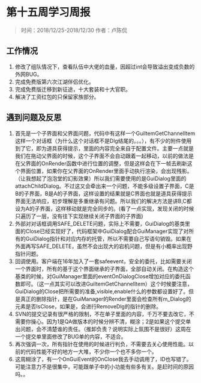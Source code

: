 # 第十五周学习周报
> 时间：2018/12/25-2018/12/30
> 作者：卢陈侃

## 工作情况
1. 修改了组队情况下，查看队伍中大佬的血量，因超过int会导致溢出变成负数的外网BUG。
2. 完成免费版第六次江湖伴侣优化。
3. 完成免费版迁移到新征途，十大套装和十大官职。
4. 解决了工资红包的只保留家族部分。

## 遇到问题及反思
1. 首先是一个子界面和父界面问题，代码中有这样一个GuiItemGetChannelItem这样一个对话框（为什么这个对话框不是Dlg结尾的。。。），有不少的附件使用到了它，即为道具获得提示，里面的内容完全来自于配置文件。主要一点就是我们在拖动父界面的时候，这个子界面不会自动跟着一起移动，以前的做法是在父界面的OnRender函数中进行位置的调整，但是这样会在下一帧去刷新这个界面位置，如果你在父界面的OnRender里面手动执行渲染，会出现残影。（让我想起了泡泡堂的幻影效果）所以我们需要使用的是GuiDialog里面的attachChildDialog。不过这又会牵出来一个问题，不能多级设置子界面，C是B的子界面，B是A的子界面，这样设置的结果就是C界面也就是道具获得提示界面无法响应，初步理解是多重继承有问题。所以我们的解决方法是讲B,C都设为A的子界面，这样移动就是完全同步的。(看了一点实现，发现关闭的时候只遍历了一层，没有往下实现继续关闭子界面的子界面)
2. 外部对对话框调用SAFE_DELETE问题，实际上不需要，GuiDialog的基类里面的Close已经实现好了，代码框架中GuiDialog配合GuiManager实现了对所有的GuiDialog指针和对应内存的托管，所以不需要自己写语句销毁。如果在外面再写SAFE_DELETE，虽然不会出现大的宕机问题，但是有小概率出现野指针问题。
3. 回调使用。客户端在16年加入了一套safeevent，安全的委托，比如需要关闭一个界面时，所有的基于这个界面继承的子界面，全部自动关闭。在构造这个基类的时候，对GuiManager里面的eventOnDialogClose增加对应的委托函数即可。（这一点其实可以改进GuiItemGetChannelItem）这个时候要注意，GuiDialog的Close把所需要的准备,visible,enable什么的参数都设置好了。但是真正的删除指针，是在GuiManager的Render里面会检查所有m_Dialog的元素是否IsClose，如果是，会进行RemoveDlg的指针的删除。
4. SVN的提交记录有很严格的限制，不在单子里面的内容，千万不要去改它，不需要你操心。因为1是QA做版本的时候分辨不清，糊涂；2是如果这个提交单出问题，会不清楚谁的责任。（推卸负责？说明实际上氛围不是很好）这周在一个提交单里面修改了BUG单的内容，不适合。
5. 再次强调一次，所有指针在使用的时候进行判负，不需要去关心使用性能。以前的代码性能不好的地方一大堆，不少你一个也不多你一个。
6. 这周糊涂了，有一个OnGuiEvent的OnClose我去手动调用了，ID也写错了。可能注意力不是很集中，可能跟单子中的小功能有些多有关。是赶时间的原因吗。。